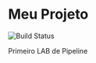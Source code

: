 # Meu Projeto

![Build Status]([https://github.com/SEU-USUARIO/SEU-REPO/workflows/Build%20Docker%20Image/badge.svg](https://github.com/011295mmatos/lab-pipeline/workflows/Build%20Docker%20Image/badge.svg))

Primeiro LAB de Pipeline
